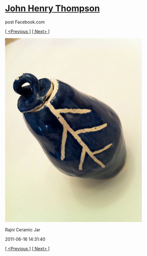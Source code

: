 # [John Henry Thompson](../README.md)
post Facebook.com

[[ <Previous ]](2011-06-18-12.md) [[ Next> ]](2011-06-16-2.md)

[![](../media/2011-06-16/Table-Rajni-Ceramic-Jar.jpg)](../README.md)

Rajni Ceramic Jar

2011-06-16 14:31:40

[[ <Previous ]](2011-06-18-12.md) [[ Next> ]](2011-06-16-2.md)